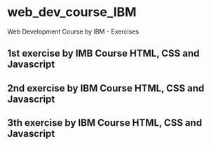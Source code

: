 # web_dev_course_IBM
Web Development Course by IBM - Exercises
## 1st exercise by IMB Course HTML, CSS and Javascript

## 2nd exercise by IBM Course HTML, CSS and Javascript

## 3th exercise by IBM Course HTML, CSS and Javascript
